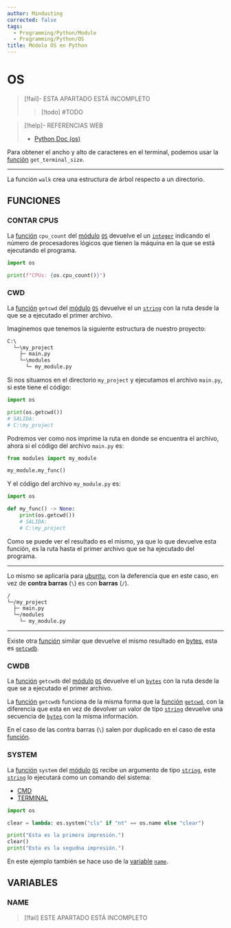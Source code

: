 ```yaml
---
author: Mindusting
corrected: false
tags:
  - Programming/Python/Module
  - Programming/Python/OS
title: Módolo OS en Python
---
```


# OS

> [!fail]- ESTA APARTADO ESTÁ INCOMPLETO
> > [!todo] #TODO

> [!help]- REFERENCIAS WEB
> - [Python Doc (os)](https://docs.python.org/3.11/library/os.html)

Para obtener el ancho y alto de caracteres en el terminal, podemos usar la [función](py_function.md) `get_terminal_size`.

---

La función `walk` crea una estructura de árbol respecto a un directorio.

## FUNCIONES

### CONTAR CPUS

La [función](py_function.md) `cpu_count` del [módulo](py_module.md) [`OS`](py_os.md) devuelve el un [`integer`](py_int.md) indicando el número de procesadores lógicos que tienen la máquina en la que se está ejecutando el programa.

```python
import os

print(f"CPUs: {os.cpu_count()}")
```

### CWD

La [función](py_function.md) `getcwd` del [módulo](py_module.md) [`OS`](py_os.md) devuelve el un [`string`](py_str.md) con la ruta desde la que se a ejecutado el primer archivo.

Imaginemos que tenemos la siguiente estructura de nuestro proyecto:

```txt
C:\
  └─\my_project
    ├─ main.py
    └─\modules
      └─ my_module.py
```

Si nos situamos en el directorio `my_project` y ejecutamos el archivo `main.py`, si este tiene el código:

```python
import os

print(os.getcwd())
# SALIDA:
# C:\my_project
```

Podremos ver como nos imprime la ruta en donde se encuentra el archivo, ahora si el código del archivo `main.py` es:

```python
from modules import my_module

my_module.my_func()
```

Y el código del archivo `my_module.py` es:

```python
import os

def my_func() -> None:
    print(os.getcwd())
    # SALIDA:
    # C:\my_project
```

Como se puede ver el resultado es el mismo, ya que lo que devuelve esta función, es la ruta hasta el primer archivo que se ha ejecutado del programa.

---

Lo mismo se aplicaría para [ubuntu](../os/linux/ubuntu/ubuntu.md), con la deferencia que en este caso, en vez de **contra barras** (`\`) es con **barras** (`/`). 

```txt
/
└─/my_project
  ├─ main.py
  └─/modules
    └─ my_module.py
```

---

Existe otra [función](py_function.md) similar que devuelve el mismo resultado en [bytes](py_bytes.md), esta es [`getcwdb`](#CWDB).

### CWDB

La [función](py_function.md) `getcwdb` del [módulo](py_module.md) [`OS`](py_os.md) devuelve el un [`bytes`](py_bytes.md) con la ruta desde la que se a ejecutado el primer archivo.

La [función](py_function.md) `getcwdb` funciona de la misma forma que la [función](py_function.md) [`getcwd`](#CWD), con la diferencia que esta en vez de devolver un valor de tipo [`string`](py_str.md) devuelve una secuencia de [`bytes`](py_bytes.md) con la misma información.

En el caso de las contra barras (`\`) salen por duplicado en el caso de esta [función](py_function.md).

### SYSTEM

La [función](py_function.md) `system` del [módulo](py_module.md) [`OS`](py_os.md) recibe un argumento de tipo [`string`](py_str.md), este [`string`](py_str.md) lo ejecutará como un comando del sistema:

- [CMD](../os/Windows/Windows_Commands.md)
- [TERMINAL](../os/linux/ubuntu/ubuntu_commands.md)

```python
import os

clear = lambda: os.system("cls" if "nt" == os.name else "clear")

print("Esta es la primera impresión.")
clear()
print("Esta es la segudna impresión.")
```

En este ejemplo también se hace uso de la [variable](py_variable.md) [`name`](#NAME).

## VARIABLES

### NAME

> [!fail] ESTE APARTADO ESTÁ INCOMPLETO
